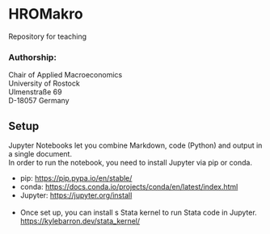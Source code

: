 # HROMakro
Repository for teaching 

### Authorship:
Chair of Applied Macroeconomics<br>
University of Rostock<br>
Ulmenstraße 69<br>
D-18057 Germany

## Setup
Jupyter Notebooks let you combine Markdown, code (Python) and output in a single document. <br>
In order to run the notebook, you need to install Jupyter via pip or conda. <br>
- pip: https://pip.pypa.io/en/stable/
- conda: https://docs.conda.io/projects/conda/en/latest/index.html
- Jupyter: https://jupyter.org/install
<br><br>
- Once set up, you can install s Stata kernel to run Stata code in Jupyter.<br>
https://kylebarron.dev/stata_kernel/
